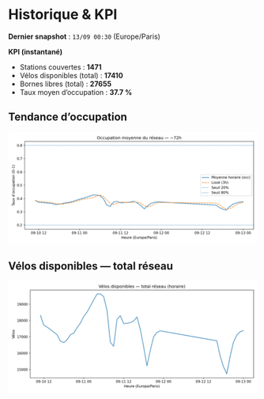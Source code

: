 # Historique & KPI

**Dernier snapshot** : `13/09 00:30` (Europe/Paris)

**KPI (instantané)**

- Stations couvertes : **1471**
- Vélos disponibles (total) : **17410**
- Bornes libres (total) : **27655**
- Taux moyen d’occupation : **37.7 %**

## Tendance d’occupation

![Mean occupancy](assets/figs/occupancy_last72h.png)

## Vélos disponibles — total réseau

![Bikes total](assets/figs/bikes_total_last72h.png)
